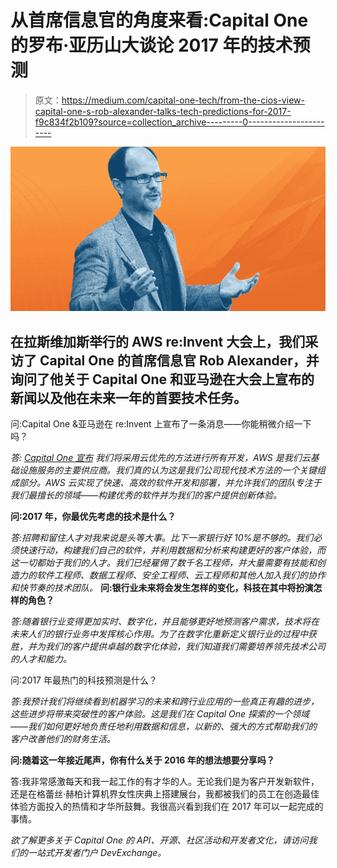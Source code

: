 # 从首席信息官的角度来看:Capital One 的罗布·亚历山大谈论 2017 年的技术预测

> 原文：<https://medium.com/capital-one-tech/from-the-cios-view-capital-one-s-rob-alexander-talks-tech-predictions-for-2017-f9c834f2b109?source=collection_archive---------0----------------------->

![](img/2d41b0e92a87b33f77baffec5a6da6be.png)

## 在拉斯维加斯举行的 AWS re:Invent 大会上，我们采访了 Capital One 的首席信息官 Rob Alexander，并询问了他关于 Capital One 和亚马逊在大会上宣布的新闻以及他在未来一年的首要技术任务。

问:Capital One &亚马逊在 re:Invent 上宣布了一条消息——你能稍微介绍一下吗？

*答:* [*Capital One 宣布*](http://phx.corporate-ir.net/phoenix.zhtml?c=176060&p=irol-newsArticle&ID=2226331) *我们将采用云优先的方法进行所有开发，AWS 是我们云基础设施服务的主要供应商。我们真的认为这是我们公司现代技术方法的一个关键组成部分。AWS 云实现了快速、高效的软件开发和部署，并允许我们的团队专注于我们最擅长的领域——构建优秀的软件并为我们的客户提供创新体验。*

**问:2017 年，你最优先考虑的技术是什么？**

*答:招聘和留住人才对我来说是头等大事。比下一家银行好 10%是不够的。我们必须快速行动，构建我们自己的软件，并利用数据和分析来构建更好的客户体验，而这一切都始于我们的人才。我们已经雇佣了数千名工程师，并大量需要有技能和创造力的软件工程师、数据工程师、安全工程师、云工程师和其他人加入我们的协作和快节奏的技术团队。*  **问:银行业未来将会发生怎样的变化，科技在其中将扮演怎样的角色？**

*答:随着银行业变得更加实时、数字化，并且能够更好地预测客户需求，技术将在未来人们的银行业务中发挥核心作用。为了在数字化重新定义银行业的过程中获胜，并为我们的客户提供卓越的数字化体验，我们知道我们需要培养领先技术公司的人才和能力。*

问:2017 年最热门的科技预测是什么？

*答:我预计我们将继续看到机器学习的未来和跨行业应用的一些真正有趣的进步，这些进步将带来突破性的客户体验。这是我们在 Capital One 探索的一个领域——我们如何更好地负责任地利用数据和信息，以新的、强大的方式帮助我们的客户改善他们的财务生活。*

**问:随着这一年接近尾声，你有什么关于 2016 年的想法想要分享吗？**

答:我非常感激每天和我一起工作的有才华的人。无论我们是为客户开发新软件，还是在格蕾丝·赫柏计算机界女性庆典上搭建展台，我都被我们的员工在创造最佳体验方面投入的热情和才华所鼓舞。我很高兴看到我们在 2017 年可以一起完成的事情。

*欲了解更多关于 Capital One 的 API、开源、社区活动和开发者文化，请访问我们的一站式开发者门户 DevExchange。*[](https://developer.capitalone.com/)